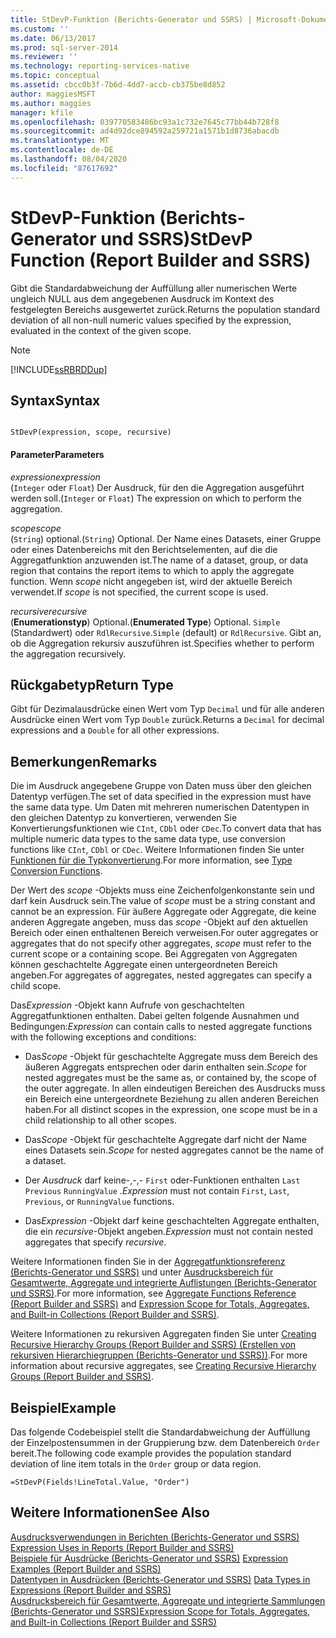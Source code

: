 ```yaml
---
title: StDevP-Funktion (Berichts-Generator und SSRS) | Microsoft-Dokumentation
ms.custom: ''
ms.date: 06/13/2017
ms.prod: sql-server-2014
ms.reviewer: ''
ms.technology: reporting-services-native
ms.topic: conceptual
ms.assetid: cbcc0b3f-7b6d-4dd7-accb-cb375be8d852
author: maggiesMSFT
ms.author: maggies
manager: kfile
ms.openlocfilehash: 039770583486bc93a1c732e7645c77bb44b728f8
ms.sourcegitcommit: ad4d92dce894592a259721a1571b1d8736abacdb
ms.translationtype: MT
ms.contentlocale: de-DE
ms.lasthandoff: 08/04/2020
ms.locfileid: "87617692"
---
```

# <a name="stdevp-function-report-builder-and-ssrs"></a><span data-ttu-id="0b9ab-102">StDevP-Funktion (Berichts-Generator und SSRS)</span><span class="sxs-lookup"><span data-stu-id="0b9ab-102">StDevP Function (Report Builder and SSRS)</span></span>
  <span data-ttu-id="0b9ab-103">Gibt die Standardabweichung der Auffüllung aller numerischen Werte ungleich NULL aus dem angegebenen Ausdruck im Kontext des festgelegten Bereichs ausgewertet zurück.</span><span class="sxs-lookup"><span data-stu-id="0b9ab-103">Returns the population standard deviation of all non-null numeric values specified by the expression, evaluated in the context of the given scope.</span></span>  
  
> [!NOTE]  
>  [!INCLUDE[ssRBRDDup](../../includes/ssrbrddup-md.md)]  
  
## <a name="syntax"></a><span data-ttu-id="0b9ab-104">Syntax</span><span class="sxs-lookup"><span data-stu-id="0b9ab-104">Syntax</span></span>  
  
```  
  
StDevP(expression, scope, recursive)  
```  
  
#### <a name="parameters"></a><span data-ttu-id="0b9ab-105">Parameter</span><span class="sxs-lookup"><span data-stu-id="0b9ab-105">Parameters</span></span>  
 <span data-ttu-id="0b9ab-106">*expression*</span><span class="sxs-lookup"><span data-stu-id="0b9ab-106">*expression*</span></span>  
 <span data-ttu-id="0b9ab-107">(`Integer` oder `Float`) Der Ausdruck, für den die Aggregation ausgeführt werden soll.</span><span class="sxs-lookup"><span data-stu-id="0b9ab-107">(`Integer` or `Float`) The expression on which to perform the aggregation.</span></span>  
  
 <span data-ttu-id="0b9ab-108">*scope*</span><span class="sxs-lookup"><span data-stu-id="0b9ab-108">*scope*</span></span>  
 <span data-ttu-id="0b9ab-109">(`String`) optional.</span><span class="sxs-lookup"><span data-stu-id="0b9ab-109">(`String`) Optional.</span></span> <span data-ttu-id="0b9ab-110">Der Name eines Datasets, einer Gruppe oder eines Datenbereichs mit den Berichtselementen, auf die die Aggregatfunktion anzuwenden ist.</span><span class="sxs-lookup"><span data-stu-id="0b9ab-110">The name of a dataset, group, or data region that contains the report items to which to apply the aggregate function.</span></span> <span data-ttu-id="0b9ab-111">Wenn *scope* nicht angegeben ist, wird der aktuelle Bereich verwendet.</span><span class="sxs-lookup"><span data-stu-id="0b9ab-111">If *scope* is not specified, the current scope is used.</span></span>  
  
 <span data-ttu-id="0b9ab-112">*recursive*</span><span class="sxs-lookup"><span data-stu-id="0b9ab-112">*recursive*</span></span>  
 <span data-ttu-id="0b9ab-113">(**Enumerationstyp**) Optional.</span><span class="sxs-lookup"><span data-stu-id="0b9ab-113">(**Enumerated Type**) Optional.</span></span> <span data-ttu-id="0b9ab-114">`Simple` (Standardwert) oder `RdlRecursive`.</span><span class="sxs-lookup"><span data-stu-id="0b9ab-114">`Simple` (default) or `RdlRecursive`.</span></span> <span data-ttu-id="0b9ab-115">Gibt an, ob die Aggregation rekursiv auszuführen ist.</span><span class="sxs-lookup"><span data-stu-id="0b9ab-115">Specifies whether to perform the aggregation recursively.</span></span>  
  
## <a name="return-type"></a><span data-ttu-id="0b9ab-116">Rückgabetyp</span><span class="sxs-lookup"><span data-stu-id="0b9ab-116">Return Type</span></span>  
 <span data-ttu-id="0b9ab-117">Gibt für Dezimalausdrücke einen Wert vom Typ `Decimal` und für alle anderen Ausdrücke einen Wert vom Typ `Double` zurück.</span><span class="sxs-lookup"><span data-stu-id="0b9ab-117">Returns a `Decimal` for decimal expressions and a `Double` for all other expressions.</span></span>  
  
## <a name="remarks"></a><span data-ttu-id="0b9ab-118">Bemerkungen</span><span class="sxs-lookup"><span data-stu-id="0b9ab-118">Remarks</span></span>  
 <span data-ttu-id="0b9ab-119">Die im Ausdruck angegebene Gruppe von Daten muss über den gleichen Datentyp verfügen.</span><span class="sxs-lookup"><span data-stu-id="0b9ab-119">The set of data specified in the expression must have the same data type.</span></span> <span data-ttu-id="0b9ab-120">Um Daten mit mehreren numerischen Datentypen in den gleichen Datentyp zu konvertieren, verwenden Sie Konvertierungsfunktionen wie `CInt`, `CDbl` oder `CDec`.</span><span class="sxs-lookup"><span data-stu-id="0b9ab-120">To convert data that has multiple numeric data types to the same data type, use conversion functions like `CInt`, `CDbl` or `CDec`.</span></span> <span data-ttu-id="0b9ab-121">Weitere Informationen finden Sie unter [Funktionen für die Typkonvertierung](https://go.microsoft.com/fwlink/?LinkId=96142).</span><span class="sxs-lookup"><span data-stu-id="0b9ab-121">For more information, see [Type Conversion Functions](https://go.microsoft.com/fwlink/?LinkId=96142).</span></span>  
  
 <span data-ttu-id="0b9ab-122">Der Wert des *scope* -Objekts muss eine Zeichenfolgenkonstante sein und darf kein Ausdruck sein.</span><span class="sxs-lookup"><span data-stu-id="0b9ab-122">The value of *scope* must be a string constant and cannot be an expression.</span></span> <span data-ttu-id="0b9ab-123">Für äußere Aggregate oder Aggregate, die keine anderen Aggregate angeben, muss das *scope* -Objekt auf den aktuellen Bereich oder einen enthaltenen Bereich verweisen.</span><span class="sxs-lookup"><span data-stu-id="0b9ab-123">For outer aggregates or aggregates that do not specify other aggregates, *scope* must refer to the current scope or a containing scope.</span></span> <span data-ttu-id="0b9ab-124">Bei Aggregaten von Aggregaten können geschachtelte Aggregate einen untergeordneten Bereich angeben.</span><span class="sxs-lookup"><span data-stu-id="0b9ab-124">For aggregates of aggregates, nested aggregates can specify a child scope.</span></span>  
  
 <span data-ttu-id="0b9ab-125">Das*Expression* -Objekt kann Aufrufe von geschachtelten Aggregatfunktionen enthalten. Dabei gelten folgende Ausnahmen und Bedingungen:</span><span class="sxs-lookup"><span data-stu-id="0b9ab-125">*Expression* can contain calls to nested aggregate functions with the following exceptions and conditions:</span></span>  
  
-   <span data-ttu-id="0b9ab-126">Das*Scope* -Objekt für geschachtelte Aggregate muss dem Bereich des äußeren Aggregats entsprechen oder darin enthalten sein.</span><span class="sxs-lookup"><span data-stu-id="0b9ab-126">*Scope* for nested aggregates must be the same as, or contained by, the scope of the outer aggregate.</span></span> <span data-ttu-id="0b9ab-127">In allen eindeutigen Bereichen des Ausdrucks muss ein Bereich eine untergeordnete Beziehung zu allen anderen Bereichen haben.</span><span class="sxs-lookup"><span data-stu-id="0b9ab-127">For all distinct scopes in the expression, one scope must be in a child relationship to all other scopes.</span></span>  
  
-   <span data-ttu-id="0b9ab-128">Das*Scope* -Objekt für geschachtelte Aggregate darf nicht der Name eines Datasets sein.</span><span class="sxs-lookup"><span data-stu-id="0b9ab-128">*Scope* for nested aggregates cannot be the name of a dataset.</span></span>  
  
-   <span data-ttu-id="0b9ab-129">Der *Ausdruck* darf keine-,-,- `First` oder-Funktionen enthalten `Last` `Previous` `RunningValue` .</span><span class="sxs-lookup"><span data-stu-id="0b9ab-129">*Expression* must not contain `First`, `Last`, `Previous`, or `RunningValue` functions.</span></span>  
  
-   <span data-ttu-id="0b9ab-130">Das*Expression* -Objekt darf keine geschachtelten Aggregate enthalten, die ein *recursive*-Objekt angeben.</span><span class="sxs-lookup"><span data-stu-id="0b9ab-130">*Expression* must not contain nested aggregates that specify *recursive*.</span></span>  
  
 <span data-ttu-id="0b9ab-131">Weitere Informationen finden Sie in der [Aggregatfunktionsreferenz (Berichts-Generator und SSRS)](report-builder-functions-aggregate-functions-reference.md) und unter [Ausdrucksbereich für Gesamtwerte, Aggregate und integrierte Auflistungen (Berichts-Generator und SSRS)](expression-scope-for-totals-aggregates-and-built-in-collections.md).</span><span class="sxs-lookup"><span data-stu-id="0b9ab-131">For more information, see [Aggregate Functions Reference &#40;Report Builder and SSRS&#41;](report-builder-functions-aggregate-functions-reference.md) and [Expression Scope for Totals, Aggregates, and Built-in Collections &#40;Report Builder and SSRS&#41;](expression-scope-for-totals-aggregates-and-built-in-collections.md).</span></span>  
  
 <span data-ttu-id="0b9ab-132">Weitere Informationen zu rekursiven Aggregaten finden Sie unter [Creating Recursive Hierarchy Groups (Report Builder and SSRS) (Erstellen von rekursiven Hierarchiegruppen (Berichts-Generator und SSRS))](creating-recursive-hierarchy-groups-report-builder-and-ssrs.md).</span><span class="sxs-lookup"><span data-stu-id="0b9ab-132">For more information about recursive aggregates, see [Creating Recursive Hierarchy Groups &#40;Report Builder and SSRS&#41;](creating-recursive-hierarchy-groups-report-builder-and-ssrs.md).</span></span>  
  
## <a name="example"></a><span data-ttu-id="0b9ab-133">Beispiel</span><span class="sxs-lookup"><span data-stu-id="0b9ab-133">Example</span></span>  
 <span data-ttu-id="0b9ab-134">Das folgende Codebeispiel stellt die Standardabweichung der Auffüllung der Einzelpostensummen in der Gruppierung bzw. dem Datenbereich `Order` bereit.</span><span class="sxs-lookup"><span data-stu-id="0b9ab-134">The following code example provides the population standard deviation of line item totals in the `Order` group or data region.</span></span>  
  
```  
=StDevP(Fields!LineTotal.Value, "Order")  
```  
  
## <a name="see-also"></a><span data-ttu-id="0b9ab-135">Weitere Informationen</span><span class="sxs-lookup"><span data-stu-id="0b9ab-135">See Also</span></span>  
 <span data-ttu-id="0b9ab-136">[Ausdrucksverwendungen in Berichten &#40;Berichts-Generator und SSRS&#41;](expression-uses-in-reports-report-builder-and-ssrs.md) </span><span class="sxs-lookup"><span data-stu-id="0b9ab-136">[Expression Uses in Reports &#40;Report Builder and SSRS&#41;](expression-uses-in-reports-report-builder-and-ssrs.md) </span></span>  
 <span data-ttu-id="0b9ab-137">[Beispiele für Ausdrücke &#40;Berichts-Generator und SSRS&#41;](expression-examples-report-builder-and-ssrs.md) </span><span class="sxs-lookup"><span data-stu-id="0b9ab-137">[Expression Examples &#40;Report Builder and SSRS&#41;](expression-examples-report-builder-and-ssrs.md) </span></span>  
 <span data-ttu-id="0b9ab-138">[Datentypen in Ausdrücken (Berichts-Generator und SSRS)](expressions-report-builder-and-ssrs.md) </span><span class="sxs-lookup"><span data-stu-id="0b9ab-138">[Data Types in Expressions &#40;Report Builder and SSRS&#41;](expressions-report-builder-and-ssrs.md) </span></span>  
 [<span data-ttu-id="0b9ab-139">Ausdrucksbereich für Gesamtwerte, Aggregate und integrierte Sammlungen &#40;Berichts-Generator und SSRS&#41;</span><span class="sxs-lookup"><span data-stu-id="0b9ab-139">Expression Scope for Totals, Aggregates, and Built-in Collections &#40;Report Builder and SSRS&#41;</span></span>](expression-scope-for-totals-aggregates-and-built-in-collections.md)  
  
  

